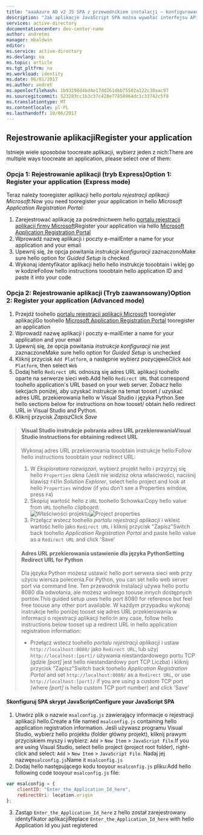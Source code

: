 ```yaml
---
title: "aaaAzure AD v2 JS SPA z przewodnikiem instalacji — konfigurowanie | Dokumentacja firmy Microsoft"
description: "Jak aplikacje JavaScript SPA można wywołać interfejsu API, które wymagają tokenów dostępu przez punkt końcowy w wersji 2 usługi Azure Active Directory"
services: active-directory
documentationcenter: dev-center-name
author: andretms
manager: mbaldwin
editor: 
ms.service: active-directory
ms.devlang: na
ms.topic: article
ms.tgt_pltfrm: na
ms.workload: identity
ms.date: 06/01/2017
ms.author: andret
ms.openlocfilehash: 1b93298d4bd4e17dd261dbb75502a122c30aac97
ms.sourcegitcommit: 523283cc1b3c37c428e77850964dc1c33742c5f0
ms.translationtype: MT
ms.contentlocale: pl-PL
ms.lasthandoff: 10/06/2017
---
```

## <a name="register-your-application"></a><span data-ttu-id="a062b-103">Rejestrowanie aplikacji</span><span class="sxs-lookup"><span data-stu-id="a062b-103">Register your application</span></span>

<span data-ttu-id="a062b-104">Istnieje wiele sposobów toocreate aplikacji, wybierz jeden z nich:</span><span class="sxs-lookup"><span data-stu-id="a062b-104">There are multiple ways toocreate an application, please select one of them:</span></span>

### <a name="option-1-register-your-application-express-mode"></a><span data-ttu-id="a062b-105">Opcja 1: Rejestrowanie aplikacji (tryb Express)</span><span class="sxs-lookup"><span data-stu-id="a062b-105">Option 1: Register your application (Express mode)</span></span>
<span data-ttu-id="a062b-106">Teraz należy tooregister aplikacji hello *portalu rejestracji aplikacji Microsoft*:</span><span class="sxs-lookup"><span data-stu-id="a062b-106">Now you need tooregister your application in hello *Microsoft Application Registration Portal*:</span></span>

1.  <span data-ttu-id="a062b-107">Zarejestrować aplikację za pośrednictwem hello [portalu rejestracji aplikacji firmy Microsoft](https://apps.dev.microsoft.com/portal/register-app?appType=singlePageApp&appTech=javascriptSpa&step=configure)</span><span class="sxs-lookup"><span data-stu-id="a062b-107">Register your application via hello [Microsoft Application Registration Portal](https://apps.dev.microsoft.com/portal/register-app?appType=singlePageApp&appTech=javascriptSpa&step=configure)</span></span>
2.  <span data-ttu-id="a062b-108">Wprowadź nazwę aplikacji i poczty e-mail</span><span class="sxs-lookup"><span data-stu-id="a062b-108">Enter a name for your application and your email</span></span>
3.  <span data-ttu-id="a062b-109">Upewnij się, że opcja powitania *instrukcje konfiguracji* zaznaczono</span><span class="sxs-lookup"><span data-stu-id="a062b-109">Make sure hello option for *Guided Setup* is checked</span></span>
4.  <span data-ttu-id="a062b-110">Wykonaj identyfikator aplikacji hello hello instrukcje tooobtain i wklej go w kodzie</span><span class="sxs-lookup"><span data-stu-id="a062b-110">Follow hello instructions tooobtain hello application ID and paste it into your code</span></span>

### <a name="option-2-register-your-application-advanced-mode"></a><span data-ttu-id="a062b-111">Opcja 2: Rejestrowanie aplikacji (Tryb zaawansowany)</span><span class="sxs-lookup"><span data-stu-id="a062b-111">Option 2: Register your application (Advanced mode)</span></span>

1. <span data-ttu-id="a062b-112">Przejdź toohello [portalu rejestracji aplikacji Microsoft](https://apps.dev.microsoft.com/portal/register-app) tooregister aplikacji</span><span class="sxs-lookup"><span data-stu-id="a062b-112">Go toohello [Microsoft Application Registration Portal](https://apps.dev.microsoft.com/portal/register-app) tooregister an application</span></span>
2. <span data-ttu-id="a062b-113">Wprowadź nazwę aplikacji i poczty e-mail</span><span class="sxs-lookup"><span data-stu-id="a062b-113">Enter a name for your application and your email</span></span> 
3. <span data-ttu-id="a062b-114">Upewnij się, że opcja powitania *instrukcje konfiguracji* nie jest zaznaczone</span><span class="sxs-lookup"><span data-stu-id="a062b-114">Make sure hello option for *Guided Setup* is unchecked</span></span>
4.  <span data-ttu-id="a062b-115">Kliknij przycisk `Add Platform`, a następnie wybierz pozycję`Web`</span><span class="sxs-lookup"><span data-stu-id="a062b-115">Click `Add Platform`, then select `Web`</span></span>
5. <span data-ttu-id="a062b-116">Dodaj hello `Redirect URL` odnoszą się adres URL aplikacji toohello oparte na serwerze sieci web.</span><span class="sxs-lookup"><span data-stu-id="a062b-116">Add hello `Redirect URL` that correspond toohello application's URL based on your web server.</span></span> <span data-ttu-id="a062b-117">Zobacz hello sekcjach poniżej, aby uzyskać instrukcje na temat tooset / uzyskać adres URL przekierowania hello w Visual Studio i języka Python.</span><span class="sxs-lookup"><span data-stu-id="a062b-117">See hello sections below for instructions on how tooset/ obtain hello redirect URL in Visual Studio and Python.</span></span>
6. <span data-ttu-id="a062b-118">Kliknij przycisk *Zapisz*</span><span class="sxs-lookup"><span data-stu-id="a062b-118">Click *Save*</span></span>

> #### <a name="visual-studio-instructions-for-obtaining-redirect-url"></a><span data-ttu-id="a062b-119">Visual Studio instrukcje pobrania adres URL przekierowania</span><span class="sxs-lookup"><span data-stu-id="a062b-119">Visual Studio instructions for obtaining redirect URL</span></span>
> <span data-ttu-id="a062b-120">Wykonaj adres URL przekierowania tooobtain instrukcje hello:</span><span class="sxs-lookup"><span data-stu-id="a062b-120">Follow hello instructions tooobtain your redirect URL:</span></span>
> 1.    <span data-ttu-id="a062b-121">W *Eksploratora rozwiązań*, wybierz projekt hello i przyjrzyj się hello `Properties` okna (Jeśli nie widzisz okna właściwości, naciśnij klawisz `F4`)</span><span class="sxs-lookup"><span data-stu-id="a062b-121">In *Solution Explorer*, select hello project and look at hello `Properties` window (if you don’t see a Properties window, press `F4`)</span></span>
> 2.    <span data-ttu-id="a062b-122">Skopiuj wartość hello z `URL` toohello Schowka:</span><span class="sxs-lookup"><span data-stu-id="a062b-122">Copy hello value from `URL` toohello clipboard:</span></span><br/> <span data-ttu-id="a062b-123">![Właściwości projektu](media/active-directory-singlepageapp-javascriptspa-configure/vs-project-properties-screenshot.png)</span><span class="sxs-lookup"><span data-stu-id="a062b-123">![Project properties](media/active-directory-singlepageapp-javascriptspa-configure/vs-project-properties-screenshot.png)</span></span><br />
> 3.    <span data-ttu-id="a062b-124">Przełącz wstecz toohello *portalu rejestracji aplikacji* i wkleić wartość hello jako `Redirect URL` i kliknij przycisk "Zapisz"</span><span class="sxs-lookup"><span data-stu-id="a062b-124">Switch back toohello *Application Registration Portal* and paste hello value as a `Redirect URL` and click 'Save'</span></span>

<p/>

> #### <a name="setting-redirect-url-for-python"></a><span data-ttu-id="a062b-125">Adres URL przekierowania ustawienie dla języka Python</span><span class="sxs-lookup"><span data-stu-id="a062b-125">Setting Redirect URL for Python</span></span>
> <span data-ttu-id="a062b-126">Dla języka Python możesz ustawić hello port serwera sieci web przy użyciu wiersza polecenia.</span><span class="sxs-lookup"><span data-stu-id="a062b-126">For Python, you can set hello web server port via command line.</span></span> <span data-ttu-id="a062b-127">Ten przewodnik instalacji używa hello portu 8080 dla odwołania, ale możesz wolnego toouse innych dostępnych portów.</span><span class="sxs-lookup"><span data-stu-id="a062b-127">This guided setup uses hello port 8080 for reference but feel free toouse any other port available.</span></span> <span data-ttu-id="a062b-128">W każdym przypadku wykonaj instrukcje hello poniżej tooset się adres URL przekierowania w informacji o rejestracji aplikacji hello:</span><span class="sxs-lookup"><span data-stu-id="a062b-128">In any case, follow hello instructions below tooset up a redirect URL in hello application registration information:</span></span><br/>
> - <span data-ttu-id="a062b-129">Przełącz wstecz toohello *portalu rejestracji aplikacji* i ustaw `http://localhost:8080/` jako `Redirect URL`, lub użyj `http://localhost:[port]/` używania niestandardowego portu TCP (gdzie *[port]* jest hello niestandardowy port TCP Liczba) i kliknij przycisk "Zapisz"</span><span class="sxs-lookup"><span data-stu-id="a062b-129">Switch back toohello *Application Registration Portal* and set `http://localhost:8080/` as a `Redirect URL`, or use `http://localhost:[port]/` if you are using a custom TCP port (where *[port]* is hello custom TCP port number) and click 'Save'</span></span>


#### <a name="configure-your-javascript-spa"></a><span data-ttu-id="a062b-130">Skonfiguruj SPA skrypt JavaScript</span><span class="sxs-lookup"><span data-stu-id="a062b-130">Configure your JavaScript SPA</span></span>

1.  <span data-ttu-id="a062b-131">Utwórz plik o nazwie `msalconfig.js` zawierający informacje o rejestracji aplikacji hello.</span><span class="sxs-lookup"><span data-stu-id="a062b-131">Create a file named `msalconfig.js` containing hello application registration information.</span></span> <span data-ttu-id="a062b-132">Jeśli używasz programu Visual Studio, wybierz hello projektu (folder główny projekt), kliknij prawym przyciskiem myszy i wybierz: `Add`  >  `New Item`  >  `JavaScript File`.</span><span class="sxs-lookup"><span data-stu-id="a062b-132">If you are using Visual Studio, select hello project (project root folder), right-click and select: `Add` > `New Item` > `JavaScript File`.</span></span> <span data-ttu-id="a062b-133">Nadaj jej nazwę`msalconfig.js`</span><span class="sxs-lookup"><span data-stu-id="a062b-133">Name it `msalconfig.js`</span></span>
2.  <span data-ttu-id="a062b-134">Dodaj hello następującego kodu tooyour `msalconfig.js` pliku:</span><span class="sxs-lookup"><span data-stu-id="a062b-134">Add hello following code tooyour `msalconfig.js` file:</span></span>

```javascript
var msalconfig = {
    clientID: "Enter_the_Application_Id_here",
    redirectUri: location.origin
};
```
<ol start="3">
<li>
<span data-ttu-id="a062b-135">Zastąp <code>Enter_the_Application_Id_here</code> z hello został zarejestrowany identyfikator aplikacji</span><span class="sxs-lookup"><span data-stu-id="a062b-135">Replace <code>Enter_the_Application_Id_here</code> with hello Application Id you just registered</span></span>
</li>
</ol>
